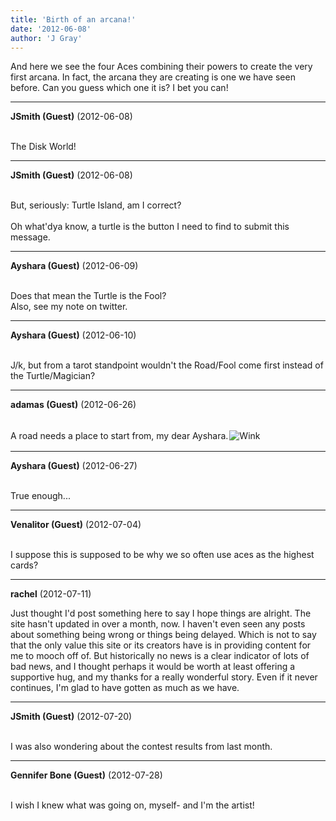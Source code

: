 ```yaml
---
title: 'Birth of an arcana!'
date: '2012-06-08'
author: 'J Gray'
---
```


And here we see the four Aces combining their powers to create the very first arcana. In fact, the arcana they are creating is one we have seen before. Can you guess which one it is? I bet you can!<br>

---
**JSmith (Guest)** (2012-06-08)

<br> The Disk World!<br>

---
**JSmith (Guest)** (2012-06-08)

<br> But, seriously: Turtle Island, am I correct?<br><br>Oh what'dya know, a turtle is the button I need to find to submit this message.<br>

---
**Ayshara (Guest)** (2012-06-09)

<br> Does that mean the Turtle is the Fool?<br>Also, see my note on twitter.<br>

---
**Ayshara (Guest)** (2012-06-10)

<br> J/k, but from a tarot standpoint wouldn't the Road/Fool come first instead of the Turtle/Magician?<br>

---
**adamas (Guest)** (2012-06-26)

<br> A road needs a place to start from, my dear Ayshara.<img alt=" Wink " src="%20//smilies/wink1.gif%20" border="0" hspace="2" vspace="2"><br>

---
**Ayshara (Guest)** (2012-06-27)

<br> True enough...<br>

---
**Venalitor (Guest)** (2012-07-04)

<br> I suppose this is supposed to be why we so often use aces as the highest cards?<br>

---
**rachel** (2012-07-11)

Just thought I'd post something here to say I hope things are alright. The site hasn't updated in over a month, now. I haven't even seen any posts about something being wrong or things being delayed. Which is not to say that the only value this site or its creators have is in providing content for me to mooch off of. But historically no news is a clear indicator of lots of bad news, and I thought perhaps it would be worth at least offering a supportive hug, and my thanks for a really wonderful story. Even if it never continues, I'm glad to have gotten as much as we have.

---
**JSmith (Guest)** (2012-07-20)

<br> I was also wondering about the contest results from last month.<br>

---
**Gennifer Bone (Guest)** (2012-07-28)

<br> I wish I knew what was going on, myself- and I'm the artist!<br>

